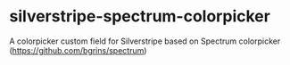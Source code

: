 # silverstripe-spectrum-colorpicker
A colorpicker custom field for Silverstripe based on Spectrum colorpicker (https://github.com/bgrins/spectrum)
